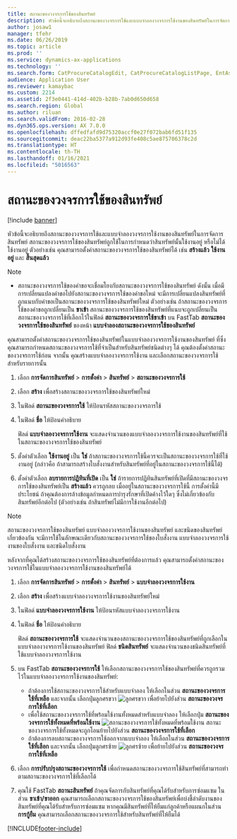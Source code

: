 ```yaml
---
title: สถานะของวงจรการใช้ของสินทรัพย์
description: หัวข้อนี้จะอธิบายถึงสถานะของวงจรการใช้และแบบจำลองวงจรการใช้งานของสินทรัพย์ในการจัดการสินทรัพย์
author: josaw1
manager: tfehr
ms.date: 06/26/2019
ms.topic: article
ms.prod: ''
ms.service: dynamics-ax-applications
ms.technology: ''
ms.search.form: CatProcureCatalogEdit, CatProcureCatalogListPage, EntAssetLifecycleModelStateNext, EntAssetObjectLifecycleState, EntAssetLifecycleStateUpdate, EntAssetObjectLifecycleModel
audience: Application User
ms.reviewer: kamaybac
ms.custom: 2214
ms.assetid: 2f3e0441-414d-402b-b28b-7ab0d650d658
ms.search.region: Global
ms.author: riluan
ms.search.validFrom: 2016-02-28
ms.dyn365.ops.version: AX 7.0.0
ms.openlocfilehash: dffedfafd9d75320accf0e27f072bab6fd51f135
ms.sourcegitcommit: deac22ba5377a912d93fe408c5ae875706378c2d
ms.translationtype: HT
ms.contentlocale: th-TH
ms.lasthandoff: 01/16/2021
ms.locfileid: "5016563"
---
```

# <a name="asset-lifecycle-states"></a>สถานะของวงจรการใช้ของสินทรัพย์

[!include [banner](../../includes/banner.md)]

 

หัวข้อนี้จะอธิบายถึงสถานะของวงจรการใช้และแบบจำลองวงจรการใช้งานของสินทรัพย์ในการจัดการสินทรัพย์ สถานะของวงจรการใช้ของสินทรัพย์ถูกใช้ในการกำหนดว่าสินทรัพย์นั้นใช้งานอยู่ หรือไม่ได้ใช้งานอยู่ ตัวอย่างเช่น คุณสามารถตั้งค่าสถานะของวงจรการใช้ของสินทรัพย์ได้ เช่น **สร้างแล้ว** **ใช้งานอยู่** และ **สิ้นสุดแล้ว**

> [!NOTE]
> - สถานะของวงจรการใช้ของคำขอจะเชื่อมโยงกับสถานะของวงจรการใช้ของสินทรัพย์ ดังนั้น เมื่อมีการเปลี่ยนแปลงคำขอไปยังสถานะของวงจรการใช้ของคำขอใหม่ จะมีการเปลี่ยนแปลงสินทรัพย์ที่ถูกแนบกับคำขอเป็นสถานะของวงจรการใช้ของสินทรัพย์ใหม่ ตัวอย่างเช่น ถ้าสถานะของวงจรการใช้ของคำขอถูกเปลี่ยนเป็น **ขาเข้า** สถานะของวงจรการใช้ของสินทรัพย์ที่แนบจะถูกเปลี่ยนเป็นสถานะของวงจรการใช้ที่เลือกไว้ในฟิลด์ **สถานะของวงจรการใช้ขาเข้า** บน FastTab **สถานะของวงจรการใช้ของสินทรัพย์** ของหน้า **แบบจำลองสถานะของวงจรการใช้ของสินทรัพย์** 


คุณสามารถตั้งค่าสถานะของวงจรการใช้ของสินทรัพย์ในแบบจำลองวงจรการใช้งานของสินทรัพย์ ที่ซึ่งคุณสามารถกำหนดสถานะของวงจรการใช้ที่จำเป็นสำหรับสินทรัพย์ชนิดต่างๆ ได้ คุณต้องตั้งค่าสถานะของวงจรการใช้ก่อน จากนั้น คุณสร้างแบบจำลองวงจรการใช้งาน และเลือกสถานะของวงจรการใช้สำหรับรายการนั้น

1. เลือก **การจัดการสินทรัพย์** \> **การตั้งค่า** \> **สินทรัพย์** \> **สถานะของวงจรการใช้**
2. เลือก **สร้าง** เพื่อสร้างสถานะของวงจรการใช้ของสินทรัพย์ใหม่
3. ในฟิลด์ **สถานะของวงจรการใช้** ให้ป้อนรหัสสถานะของวงจรการใช้
4. ในฟิลด์ **ชื่อ** ให้ป้อนคำอธิบาย

    ฟิลด์ **แบบจำลองวงจรการใช้งาน** จะแสดงจำนวนของแบบจำลองวงจรการใช้งานของสินทรัพย์ที่ใช้ในสถานะของวงจรการใช้ของสินทรัพย์

5. ตั้งค่าตัวเลือก **ใช้งานอยู่** เป็น **ใช่** ถ้าสถานะของวงจรการใช้นี้ควรจะเป็นสถานะของวงจรการใช้ที่ใช้งานอยู่ (กล่าวคือ ถ้าสามารถสร้างใบสั่งงานสำหรับสินทรัพย์ที่อยู่ในสถานะของวงจรการใช้นี้ได้)
6. ตั้งค่าตัวเลือก **ลบรายการปฏิทินที่เปิด** เป็น **ใช่** ถ้ารายการปฏิทินสินทรัพย์ที่เปิดที่มีสถานะของวงจรการใช้ของสินทรัพย์เป็น **สร้างแล้ว** ควรถูกลบ เมื่ออยู่ในสถานะของวงจรการใช้นี้ การตั้งค่านี้มีประโยชน์ ถ้าคุณต้องการล้างข้อมูลกำหนดการบำรุงรักษาที่เปิดค้างไว้ใดๆ ซึ่งไม่เกี่ยวข้องกับสินทรัพย์อีกต่อไป (ตัวอย่างเช่น ถ้าสินทรัพย์ไม่มีการใช้งานอีกต่อไป)

> [!NOTE]
> สถานะของวงจรการใช้ของสินทรัพย์ แบบจำลองวงจรการใช้งานของสินทรัพย์ และชนิดของสินทรัพย์ เกี่ยวข้องกัน จะมีการใช้ในลักษณะเดียวกับสถานะของวงจรการใช้ของใบสั่งงาน แบบจำลองวงจรการใช้งานของใบสั่งงาน และชนิดใบสั่งงาน 


หลังจากที่คุณได้สร้างสถานะของวงจรการใช้ของสินทรัพย์ที่ต้องการแล้ว คุณสามารถตั้งค่าสถานะของวงจรการใช้ในแบบจำลองวงจรการใช้งานของสินทรัพย์ได้

1. เลือก **การจัดการสินทรัพย์** \> **การตั้งค่า** \> **สินทรัพย์** \> **แบบจำลองวงจรการใช้งาน**
2. เลือก **สร้าง** เพื่อสร้างแบบจำลองวงจรการใช้งานของสินทรัพย์ใหม่
3. ในฟิลด์ **แบบจำลองวงจรการใช้งาน** ให้ป้อนรหัสแบบจำลองวงจรการใช้งาน
4. ในฟิลด์ **ชื่อ** ให้ป้อนคำอธิบาย

    ฟิลด์ **สถานะของวงจรการใช้** จะแสดงจำนวนของสถานะของวงจรการใช้ของสินทรัพย์ที่ถูกเลือกในแบบจำลองวงจรการใช้งานของสินทรัพย์ ฟิลด์ **ชนิดสินทรัพย์** จะแสดงจำนวนของชนิดสินทรัพย์ที่ใช้แบบจำลองวงจรการใช้งาน

5. บน FastTab **สถานะของวงจรการใช้** ให้เลือกสถานะของวงจรการใช้ของสินทรัพย์ที่ควรถูกรวมไว้ในแบบจำลองวงจรการใช้งานของสินทรัพย์:

    - ถ้าต้องการใช้สถานะของวงจรการใช้สำหรับแบบจำลอง ให้เลือกในส่วน **สถานะของวงจรการใช้ที่เหลือ** และจากนั้น เลือกปุ่มลูกศรขวา ![ลูกศรขวา](media/15-setup-for-objects.png) เพื่อย้ายไปยังส่วน **สถานะของวงจรการใช้ที่เลือก**
    - เพื่อใช้สถานะของวงจรการใช้ที่พร้อมใช้งานทั้งหมดสำหรับแบบจำลอง ให้เลือกปุ่ม **สถานะของวงจรการใช้ทั้งหมดที่พร้อมใช้งาน** ![สถานะของวงจรการใช้ทั้งหมดที่พร้อมใช้งาน](media/20-setup-for-objects.png) สถานะของวงจรการใช้ทั้งหมดจะถูกโอนย้ายไปยังส่วน **สถานะของวงจรการใช้ที่เลือก**
    - ถ้าต้องการลบสถานะของวงจรการใช้ออกจากแบบจำลอง ให้เลือกในส่วน **สถานะของวงจรการใช้ที่เลือก** และจากนั้น เลือกปุ่มลูกศรซ้าย ![ลูกศรซ้าย](media/16-setup-for-objects.png) เพื่อย้ายไปยังส่วน **สถานะของวงจรการใช้ที่เหลือ**

6. เลือก **การปรับปรุงสถานะของวงจรการใช้** เพื่อกำหนดสถานะของวงจรการใช้สินทรัพย์ที่สามารถทำตามสถานะของวงจรการใช้ที่เลือกได้
7. คุณใช้ FastTab **สถานะสินทรัพย์** ถ้าคุณจัดการกับสินทรัพย์ที่คุณได้รับสำหรับการซ่อมแซม ในส่วน **ขาเข้า/ขาออก** คุณสามารถเลือกสถานะของวงจรการใช้ของสินทรัพย์เพื่อบ่งชี้ลำดับงานของสินทรัพย์ที่คุณได้รับสำหรับการซ่อมแซม หากคุณมีสินทรัพย์ที่ให้ยืมแก่ลูกค้าหรือแผนกในส่วน **การกู้ยืม** คุณสามารถเลือกสถานะของวงจรการใช้สำหรับสินทรัพย์ที่ให้ยืมได้


[!INCLUDE[footer-include](../../../includes/footer-banner.md)]
